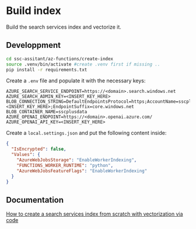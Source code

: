 # Build index

Build the search services index and vectorize it.

## Developpment

```bash
cd ssc-assitant/az-functions/create-index
source .venv/bin/activate #create .venv first if missing ..
pip install -r requirements.txt 
```

Create a `.env` file and populate it with the necessary keys: 

```
AZURE_SEARCH_SERVICE_ENDPOINT=https://<domain>.search.windows.net
AZURE_SEARCH_ADMIN_KEY=<INSERT_KEY_HERE>
BLOB_CONNECTION_STRING=DefaultEndpointsProtocol=https;AccountName=sscplusdatastorage;AccountKey=<INSERT_KEY_HERE>;EndpointSuffix=core.windows.net
BLOB_CONTAINER_NAME=sscplusdata
AZURE_OPENAI_ENDPOINT=https://<domain>.openai.azure.com/
AZURE_OPENAI_API_KEY=<INSERT_KEY_HERE>
```

Create a `local.settings.json` and put the following content inside: 

```json
{
  "IsEncrypted": false,
  "Values": {
    "AzureWebJobsStorage": "EnableWorkerIndexing",
    "FUNCTIONS_WORKER_RUNTIME": "python",
    "AzureWebJobsFeatureFlags": "EnableWorkerIndexing"
  }
}
```

## Documentation

[How to create a search services index from scratch with vectorization via code](https://github.com/Azure/azure-search-vector-samples/blob/main/demo-python/code/azure-search-integrated-vectorization-sample.ipynb)